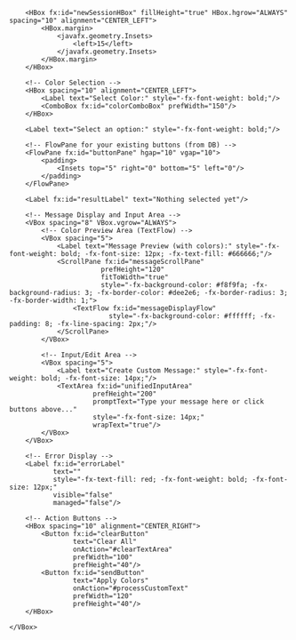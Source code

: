 <?xml version="1.0" encoding="UTF-8"?>
<?import javafx.scene.*?>
<?import javafx.scene.layout.*?>
<?import javafx.scene.control.*?>
<?import javafx.geometry.*?>
<?import javafx.scene.paint.*?>
<?import javafx.scene.text.*?>
<?import javafx.scene.control.cell.PropertyValueFactory?>
<?import java.time.format.DateTimeFormatter?>
<?import javafx.scene.control.Button?>
<?import javafx.scene.control.Label?>
<?import javafx.scene.layout.VBox?>
<?import javafx.scene.layout.FlowPane?>
<?import javafx.geometry.Insets?>
<?import gov.ca.lc.controllers.cellfactories.DailyFileNewSessionDateFormatConverter?>

<VBox xmlns:fx="http://javafx.com/fxml/1" fx:controller="gov.ca.lc.controllers.admin.DisplayMessageController" spacing="0" alignment="TOP_LEFT" style="-fx-padding: 0;">
    <VBox fx:id="dailyFilePanelVBox" alignment="TOP_CENTER" spacing="10" VBox.vgrow="ALWAYS" style="-fx-background-color:#FFFFFF;">
        <padding>
            <Insets top="12.0" left="25.0" right="25.0" bottom="12.0"/>
        </padding>
        
        <HBox fx:id="newSessionHBox" fillHeight="true" HBox.hgrow="ALWAYS" spacing="10" alignment="CENTER_LEFT">
            <HBox.margin>
                <javafx.geometry.Insets>
                    <left>15</left>
                </javafx.geometry.Insets>
            </HBox.margin>
        </HBox>
        
        <!-- Color Selection -->
        <HBox spacing="10" alignment="CENTER_LEFT">
            <Label text="Select Color:" style="-fx-font-weight: bold;"/>
            <ComboBox fx:id="colorComboBox" prefWidth="150"/>
        </HBox>
        
        <Label text="Select an option:" style="-fx-font-weight: bold;"/>
        
        <!-- FlowPane for your existing buttons (from DB) -->
        <FlowPane fx:id="buttonPane" hgap="10" vgap="10">
            <padding>
                <Insets top="5" right="0" bottom="5" left="0"/>
            </padding>
        </FlowPane>
        
        <Label fx:id="resultLabel" text="Nothing selected yet"/>
        
        <!-- Message Display and Input Area -->
        <VBox spacing="8" VBox.vgrow="ALWAYS">
            <!-- Color Preview Area (TextFlow) -->
            <VBox spacing="5">
                <Label text="Message Preview (with colors):" style="-fx-font-weight: bold; -fx-font-size: 12px; -fx-text-fill: #666666;"/>
                <ScrollPane fx:id="messageScrollPane" 
                           prefHeight="120" 
                           fitToWidth="true"
                           style="-fx-background-color: #f8f9fa; -fx-background-radius: 3; -fx-border-color: #dee2e6; -fx-border-radius: 3; -fx-border-width: 1;">
                    <TextFlow fx:id="messageDisplayFlow" 
                             style="-fx-background-color: #ffffff; -fx-padding: 8; -fx-line-spacing: 2px;"/>
                </ScrollPane>
            </VBox>
            
            <!-- Input/Edit Area -->
            <VBox spacing="5">
                <Label text="Create Custom Message:" style="-fx-font-weight: bold; -fx-font-size: 14px;"/>
                <TextArea fx:id="unifiedInputArea" 
                         prefHeight="200" 
                         promptText="Type your message here or click buttons above..."
                         style="-fx-font-size: 14px;" 
                         wrapText="true"/>
            </VBox>
        </VBox>
        
        <!-- Error Display -->
        <Label fx:id="errorLabel" 
               text="" 
               style="-fx-text-fill: red; -fx-font-weight: bold; -fx-font-size: 12px;"
               visible="false" 
               managed="false"/>
        
        <!-- Action Buttons -->
        <HBox spacing="10" alignment="CENTER_RIGHT">
            <Button fx:id="clearButton" 
                    text="Clear All" 
                    onAction="#clearTextArea" 
                    prefWidth="100" 
                    prefHeight="40"/>
            <Button fx:id="sendButton" 
                    text="Apply Colors" 
                    onAction="#processCustomText"
                    prefWidth="120" 
                    prefHeight="40"/>
        </HBox> 
        
    </VBox>
</VBox>
